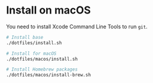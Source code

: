 # Install on macOS

You need to install Xcode Command Line Tools to run `git`.

```sh
# Install base
./dotfiles/install.sh

# Install for macOS
./dotfiles/macos/install.sh

# Install Homebrew packages
./dotfiles/macos/install-brew.sh
```
